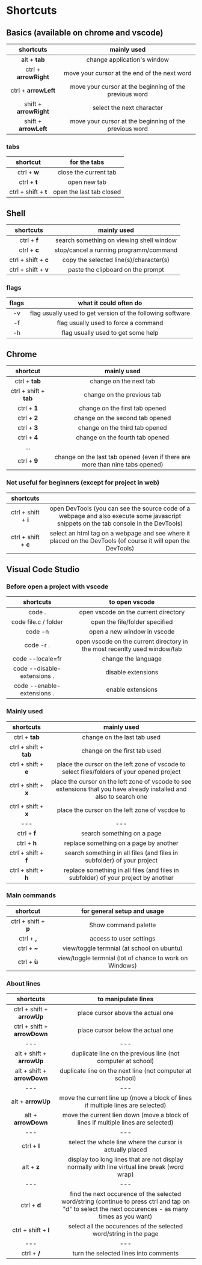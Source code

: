 # Shortcuts

## Basics (available on chrome and vscode) 

|shortcuts|mainly used|
|:---:                       | :---: |
|alt + **tab**   					| change application's window|
|ctrl + **arrowRight**				| move your cursor at the end of the next word|
|ctrl + **arrowLeft**				| move your cursor at the beginning of the previous word|
|shift + **arrowRight**				| select the next character|
|shift + **arrowLeft**				| move your cursor at the beginning of the previous word|


### tabs

|shortcut|for the tabs|
|:---:                       | :---: |
|ctrl + **w**						| close the current tab|
|ctrl + **t**						| open new tab|
|ctrl + shift + **t**				| open the last tab closed|


## Shell

|shortcuts|mainly used|
|:---:                       | :---: |
|ctrl + **f**						| search something on viewing shell window|
|ctrl + **c**						| stop/cancel a running programm/command|
|ctrl + shift + **c**				| copy the selected line(s)/character(s)|
|ctrl + shift + **v**               | paste the clipboard on the prompt|

### flags
|flags| what it could often do|
|:---:                       | :---: |
|-v								| flag usually used to get version of the following software|
|-f								| flag usually used to force a command|
|-h								| flag usually used to get some help|



## Chrome

|shortcut|mainly used|
|:---:                       | :---: |
|ctrl + **tab**						| change on the next tab|
|ctrl + shift + **tab**				| change on the previous tab|
|ctrl + **1**						| change on the first tab opened|
|ctrl + **2**						| change on the second tab opened|
|ctrl + **3**						| change on the third tab opened|
|ctrl + **4**						| change on the fourth tab opened|
|...                            |   |
|ctrl + **9**						| change on the last tab opened (even if there are more than nine tabs opened)|

### Not useful for beginners (except for project in web)
|shortcuts||
|:---:                       | :---: |
|ctrl + shift + **i**				| open DevTools (you can see the source code of a webpage and also execute some javascript snippets on the tab console in the DevTools)|
|ctrl + shift + **c**				| select an html tag on a webpage and see where it placed on the DevTools (of course it will open the DevTools)|



## Visual Code Studio

### Before open a project with vscode
|shortcuts|to open vscode|
|:---:                       | :---: |
|code .| open vscode on the current directory|
|code file.c / folder|open the file/folder specified|
|code -n| open a new window in vscode|
|code -r .| open vscode on the current directory in the most recenlty used window/tab|
|code --locale=fr| change the language|
|code --disable-extensions .| disable extensions |
|code --enable-extensions .| enable extensions |

### Mainly used 
|shortcuts|mainly used|
|:---:                       | :---: |
|ctrl + **tab**						| change on the last tab used|
|ctrl + shift + **tab**				| change on the first tab used|
|ctrl + shift + **e**				| place the cursor on the left zone of vscode to select files/folders of your opened project|
|ctrl + shift + **x**				| place the cursor on the left zone of vscode to see extensions that you have already installed and also to search one|
|ctrl + shift + **x**				| place the cursor on the left zone of vscdoe to 
|---                       | --- |
|ctrl + **f**						| search something on a page|
|ctrl + **h**						| replace something on a page by another|
|ctrl + shift + **f**				| search something in all files (and files in subfolder) of your project|
|ctrl + shift + **h**				| replace something in all files (and files in subfolder) of your project by another|

### Main commands

|shortcut|for general setup and usage|
|:---:                       | :---: |
|ctrl + shift + **p**			| Show command palette|
|ctrl + **,**						| access to user settings|
|ctrl + **~** 						| view/toggle termnial (at school on ubuntu)|
|ctrl + **ù** 						| view/toggle termnial (lot of chance to work on Windows)|


### About lines

|shortcuts|to manipulate lines|
|:---:                       | :---: |
|ctrl + shift + **arrowUp**			| place cursor above the actual one|
|ctrl + shift + **arrowDown**		| place cursor below the actual one|
|---                       | --- |
|alt + shift + **arrowUp**			| duplicate line on the previous line (not computer at school)|
|alt + shift + **arrowDown**		| duplicate line on the next line (not computer at school)|
|---                       | --- |
|alt + **arrowUp**			        | move the current line up (move a block of lines if multiple lines are selected)|
|alt + **arrowDown**		        | move the current lien down (move a block of lines if multiple lines are selected) |
|---                       | --- |
|ctrl + **l**						| select the whole line where the cursor is actually placed|
|alt + **z**                        | display too long lines that are not display normally with line virtual line break (word wrap)|
|---                       | --- |
|ctrl + **d**                       | find the next occurence of the selected word/string (continue to press ctrl and tap on "d" to select the next occurences - as many times as you want)|
|ctrl + shift + **l**               | select all the occurences of the selected word/string in the page|
|---                       | --- |
|ctrl + **/**                       | turn the selected lines into comments